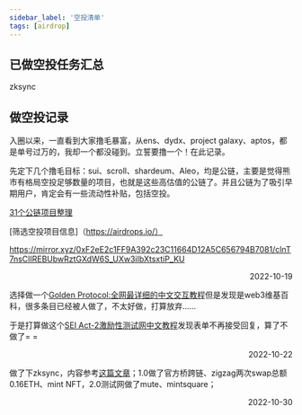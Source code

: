 ```yaml
---
sidebar_label: '空投清单'
tags: [airdrop]
---
```


## 已做空投任务汇总

zksync

## 做空投记录

入圈以来，一直看到大家撸毛暴富，从ens、dydx、project galaxy、aptos，都是单号过万的，我却一个都没碰到。立誓要撸一个！在此记录。

先定下几个撸毛目标：sui、scroll、shardeum、Aleo，均是公链，主要是觉得熊市有格局空投足够数量的项目，也就是这些高估值的公链了。并且公链为了吸引早期用户，肯定会有一些流动性补贴，包括空投。

[31个公链项目整理](https://mirror.xyz/3344521.eth/VJL35c6Vl4suNY3icPt82_LH2UyB8OwOGDXEu9EDWEk)

[筛选空投项目信息]（https://airdrops.io/）

https://mirror.xyz/0xF2eE2c1FF9A392c23C11664D12A5C656794B7081/clnT7nsClIREBUbwRztGXdW6S_UXw3iIbXtsxtiP_KU

<p align="right"><span class="badge badge--primary">2022-10-19</span></p>

选择做一个[Golden Protocol:全网最详细的中文交互教程](https://mirror.xyz/syskeys.eth/G8kmnWkkCp4MLewtdpqlzOAzrONLl-DhCNzsExMN2dA)但是发现是web3维基百科，很多条目已经被人做了，不太好做，打算放弃……

于是打算做这个[SEI Act-2激励性测试网中文教程](https://mirror.xyz/exploring.eth/BE-mz_pPAlb3xrHAV4gCGnGfJ2D7KQ8J99uauX1_YUQ)发现表单不再接受回复，算了不做了= =

<p align="right"><span class="badge badge--primary">2022-10-22</span></p>

做了下zksync，内容参考[这篇文章](https://cryptohot.substack.com/p/zksync)；1.0做了官方桥跨链、zigzag两次swap总额0.16ETH、mint NFT，2.0测试网做了mute、mintsquare；

<p align="right"><span class="badge badge--primary">2022-10-30</span></p>